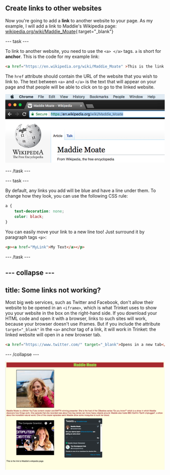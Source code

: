 ## Create links to other websites

Now you're going to add a **link** to another website to your page. As my example, I will add a link to Maddie's Wikipedia page: [wikipedia.org/wiki/Maddie_Moate](https://en.wikipedia.org/wiki/Maddie_Moate){:target="_blank"}

--- task ---

To link to another website, you need to use the `<a> </a>` tags. `a` is short for **anchor**. This is the code for my example link: 

```html
<a href="https://en.wikipedia.org/wiki/Maddie_Moate" >This is the link to Maddie's Wikipedia page.</a>
```

The `href` attribute should contain the URL of the website that you wish to link to. The text between `<a>` and `</a>` is the text that will appear on your page and that people will be able to click on to go to the linked website.

![URL in address bar](images/addressBarExample.png)

--- /task ---

--- task ---

By default, any links you add will be blue and have a line under them. To change how they look, you can use the following CSS rule:

```css
a {
    text-decoration: none;
    color: black;
}
```

You can easily move your link to a new line too! Just surround it by paragraph tags `<p>`:

```html
<p><a href="MyLink">My Text</a></p>
```

--- /task ---

--- collapse ---
---
title: Some links not working?
---

Most big web services, such as Twitter and Facebook, don't allow their website to be opened in an `<iframe>`, which is what Trinket uses to show you your website in the box on the right-hand side. If you download your HTML code and open it with a browser, links to such sites will work, because your browser doesn't use iframes. But if you include the attribute `target="_blank"` in the `<a>` anchor tag of a link, it will work in Trinket: the linked website will open in a new browser tab.

```html
<a href="https://www.twitter.com/" target="_blank">Opens in a new tab</a>
```

--- /collapse ---

![Example of website at this stage](images/step8eg.png)
